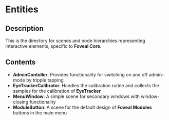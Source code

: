 # Entities

## Description

This is the directory for scenes and node hierarchies representing interactive elements, specific to **Foveal Core**.

## Contents

- **AdminContoller**: Provides functionality for switching on and off admin-mode by tripple tapping
- **EyeTrackerCalibrator**: Handles the calibration rutine and collects the samples for the calibration of **EyeTracker**
- **MenuWindow**: A simple scene for secondary windows with window-closing functionality
- **ModuleButton**: A scene for the default design of **Foveal Modules** buttons in the main menu